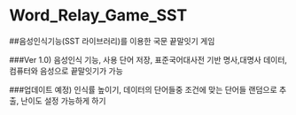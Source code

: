 # Word_Relay_Game_SST

##음성인식기능(SST 라이브러리)를 이용한 국문 끝말잇기 게임

###Ver 1.0) 음성인식 기능, 사용 단어 저장, 표준국어대사전 기반 명사,대명사 데이터, 컴퓨터와 음성으로 끝말잇기가 가능

###업데이트 예정) 인식률 높이기, 데이터의 단어들중 조건에 맞는 단어들 랜덤으로 추출, 난이도 설정 가능하게 하기

